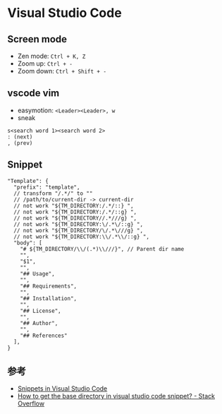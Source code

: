 # Visual Studio Code

## Screen mode

* Zen mode: `Ctrl + K, Z`
* Zoom up: `Ctrl + -`
* Zoom down: `Ctrl + Shift + -`

## vscode vim

* easymotion: `<Leader><Leader>, w`
* sneak

```
s<search word 1><search word 2>
: (next)
, (prev)
```

## Snippet

```jsonc
"Template": {
  "prefix": "template",
  // transform "/.*/" to ""
  // /path/to/current-dir -> current-dir
  // not work "${TM_DIRECTORY:/.*/::} ",
  // not work "${TM_DIRECTORY:/.*/::g} ",
  // not work "${TM_DIRECTORY//.*///g} ",
  // not work "${TM_DIRECTORY:\/.*\/::g} ",
  // not work "${TM_DIRECTORY/\/.*\///g} ",
  // not work "${TM_DIRECTORY:\\/.*\\/::g} ",
  "body": [
    "# ${TM_DIRECTORY/\\/(.*)\\///}", // Parent dir name
    "",
    "$1",
    "",
    "## Usage",
    "",
    "## Requirements",
    "",
    "## Installation",
    "",
    "## License",
    "",
    "## Author",
    "",
    "## References"
  ],
}
```

## 参考

* [Snippets in Visual Studio Code](https://code.visualstudio.com/docs/editor/userdefinedsnippets)
* [How to get the base directory in visual studio code snippet? - Stack Overflow](https://stackoverflow.com/questions/48366014/how-to-get-the-base-directory-in-visual-studio-code-snippet)
